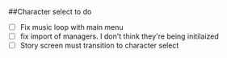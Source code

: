 ##Character select to do

- [ ] Fix music loop with main menu
- [ ] fix import of managers. I don't think they're being initilaized
- [ ] Story screen must transition to character select
